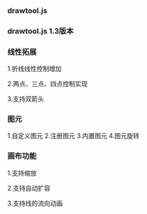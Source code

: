 ### drawtool.js 

### drawtool.js 1.3版本
### 线性拓展

1.折线线性控制增加

2.两点、三点、四点控制实现

3.支持双箭头

### 图元
1.自定义图元
2.注册图元
3.内置图元
4.图元旋转

### 画布功能

1.支持缩放

2.支持自动扩容

3.支持线的流向动画




